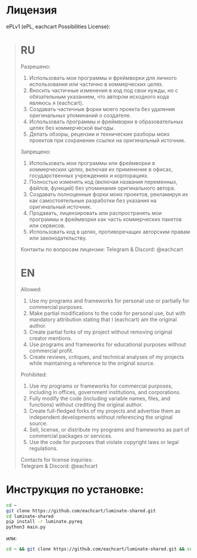 # Лицензия
ePLv1 (ePL, eachcart Possibilities License):
<blockquote>

# RU
Разрешено:

1. Использовать мои программы и фреймворки для личного использования или частично в коммерческих целях.  
2. Вносить частичные изменения в код под свои нужды, но с обязательным указанием, что автором исходного кода являюсь я (eachcart).  
3. Создавать частичные форки моего проекта без удаления оригинальных упоминаний о создателе.  
4. Использовать программы и фреймворки в образовательных целях без коммерческой выгоды.  
5. Делать обзоры, рецензии и технические разборы моих проектов при сохранении ссылки на оригинальный источник.  

Запрещено:

1. Использовать мои программы или фреймворки в коммерческих целях, включая их применение в офисах, государственных учреждениях и корпорациях.  
2. Полностью изменять код (включая названия переменных, файлов, функций) без упоминания оригинального автора.  
3. Создавать полноценные форки моих проектов, рекламируя их как самостоятельные разработки без указания на оригинальный источник.  
4. Продавать, лицензировать или распространять мои программы и фреймворки как часть коммерческих пакетов или сервисов.  
5. Использовать код в целях, противоречащих авторским правам или законодательству.  

Контакты по вопросам лицензии:
Telegram & Discord: @eachcart  

# EN
Allowed:  

1. Use my programs and frameworks for personal use or partially for commercial purposes.  
2. Make partial modifications to the code for personal use, but with mandatory attribution stating that I (eachcart) am the original author.  
3. Create partial forks of my project without removing original creator mentions.  
4. Use programs and frameworks for educational purposes without commercial profit.  
5. Create reviews, critiques, and technical analyses of my projects while maintaining a reference to the original source.  

Prohibited:  

1. Use my programs or frameworks for commercial purposes, including in offices, government institutions, and corporations.  
2. Fully modify the code (including variable names, files, and functions) without crediting the original author.  
3. Create full-fledged forks of my projects and advertise them as independent developments without referencing the original source.  
4. Sell, license, or distribute my programs and frameworks as part of commercial packages or services.  
5. Use the code for purposes that violate copyright laws or legal regulations.  

Contacts for license inquiries:  
Telegram & Discord: @eachcart
</blockquote>

# Инструкция по установке:
```bash
cd ~
git clone https://github.com/eachcart/luminate-shared.git
cd luminate-shared
pip install -r luminate.pyreq
python3 main.py
```
или:
```bash
cd ~ && git clone https://github.com/eachcart/luminate-shared.git && cd luminate-shared && pip install -r luminate.pyreq && python3 main.py
```